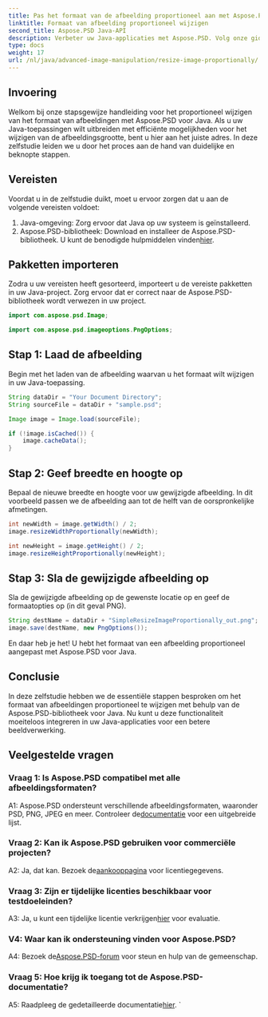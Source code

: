 ```yaml
---
title: Pas het formaat van de afbeelding proportioneel aan met Aspose.PSD voor Java
linktitle: Formaat van afbeelding proportioneel wijzigen
second_title: Aspose.PSD Java-API
description: Verbeter uw Java-applicaties met Aspose.PSD. Volg onze gids om afbeeldingen moeiteloos proportioneel te verkleinen. Verbeter vandaag nog uw mogelijkheden voor beeldverwerking.
type: docs
weight: 17
url: /nl/java/advanced-image-manipulation/resize-image-proportionally/
---
```

## Invoering

Welkom bij onze stapsgewijze handleiding voor het proportioneel wijzigen van het formaat van afbeeldingen met Aspose.PSD voor Java. Als u uw Java-toepassingen wilt uitbreiden met efficiënte mogelijkheden voor het wijzigen van de afbeeldingsgrootte, bent u hier aan het juiste adres. In deze zelfstudie leiden we u door het proces aan de hand van duidelijke en beknopte stappen.

## Vereisten

Voordat u in de zelfstudie duikt, moet u ervoor zorgen dat u aan de volgende vereisten voldoet:

1. Java-omgeving: Zorg ervoor dat Java op uw systeem is geïnstalleerd.
2.  Aspose.PSD-bibliotheek: Download en installeer de Aspose.PSD-bibliotheek. U kunt de benodigde hulpmiddelen vinden[hier](https://releases.aspose.com/psd/java/).

## Pakketten importeren

Zodra u uw vereisten heeft gesorteerd, importeert u de vereiste pakketten in uw Java-project. Zorg ervoor dat er correct naar de Aspose.PSD-bibliotheek wordt verwezen in uw project.

```java
import com.aspose.psd.Image;

import com.aspose.psd.imageoptions.PngOptions;
```

## Stap 1: Laad de afbeelding

Begin met het laden van de afbeelding waarvan u het formaat wilt wijzigen in uw Java-toepassing.

```java
String dataDir = "Your Document Directory";
String sourceFile = dataDir + "sample.psd";

Image image = Image.load(sourceFile);

if (!image.isCached()) {
    image.cacheData();
}
```

## Stap 2: Geef breedte en hoogte op

Bepaal de nieuwe breedte en hoogte voor uw gewijzigde afbeelding. In dit voorbeeld passen we de afbeelding aan tot de helft van de oorspronkelijke afmetingen.

```java
int newWidth = image.getWidth() / 2;
image.resizeWidthProportionally(newWidth);

int newHeight = image.getHeight() / 2;
image.resizeHeightProportionally(newHeight);
```

## Stap 3: Sla de gewijzigde afbeelding op

Sla de gewijzigde afbeelding op de gewenste locatie op en geef de formaatopties op (in dit geval PNG).

```java
String destName = dataDir + "SimpleResizeImageProportionally_out.png";
image.save(destName, new PngOptions());
```

En daar heb je het! U hebt het formaat van een afbeelding proportioneel aangepast met Aspose.PSD voor Java.

## Conclusie

In deze zelfstudie hebben we de essentiële stappen besproken om het formaat van afbeeldingen proportioneel te wijzigen met behulp van de Aspose.PSD-bibliotheek voor Java. Nu kunt u deze functionaliteit moeiteloos integreren in uw Java-applicaties voor een betere beeldverwerking.

## Veelgestelde vragen

### Vraag 1: Is Aspose.PSD compatibel met alle afbeeldingsformaten?

 A1: Aspose.PSD ondersteunt verschillende afbeeldingsformaten, waaronder PSD, PNG, JPEG en meer. Controleer de[documentatie](https://reference.aspose.com/psd/java/) voor een uitgebreide lijst.

### Vraag 2: Kan ik Aspose.PSD gebruiken voor commerciële projecten?

 A2: Ja, dat kan. Bezoek de[aankooppagina](https://purchase.aspose.com/buy) voor licentiegegevens.

### Vraag 3: Zijn er tijdelijke licenties beschikbaar voor testdoeleinden?

 A3: Ja, u kunt een tijdelijke licentie verkrijgen[hier](https://purchase.aspose.com/temporary-license/) voor evaluatie.

### V4: Waar kan ik ondersteuning vinden voor Aspose.PSD?

 A4: Bezoek de[Aspose.PSD-forum](https://forum.aspose.com/c/psd/34) voor steun en hulp van de gemeenschap.

### Vraag 5: Hoe krijg ik toegang tot de Aspose.PSD-documentatie?

 A5: Raadpleeg de gedetailleerde documentatie[hier](https://reference.aspose.com/psd/java/).
`